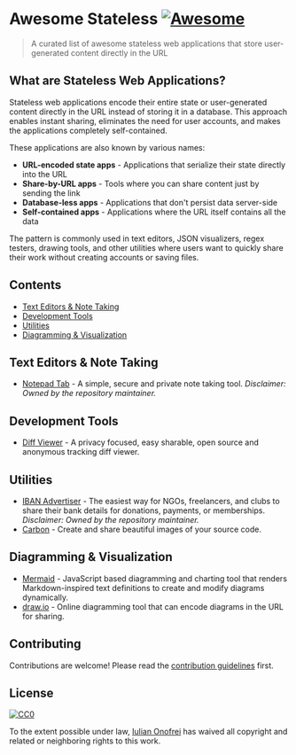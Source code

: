 # Awesome Stateless [![Awesome](https://awesome.re/badge.svg)](https://awesome.re)

> A curated list of awesome stateless web applications that store user-generated content directly in the URL

## What are Stateless Web Applications?

Stateless web applications encode their entire state or user-generated content directly in the URL instead of storing it in a database. This approach enables instant sharing, eliminates the need for user accounts, and makes the applications completely self-contained.

These applications are also known by various names:
- **URL-encoded state apps** - Applications that serialize their state directly into the URL
- **Share-by-URL apps** - Tools where you can share content just by sending the link
- **Database-less apps** - Applications that don't persist data server-side
- **Self-contained apps** - Applications where the URL itself contains all the data

The pattern is commonly used in text editors, JSON visualizers, regex testers, drawing tools, and other utilities where users want to quickly share their work without creating accounts or saving files.

## Contents

- [Text Editors & Note Taking](#text-editors--note-taking)
- [Development Tools](#development-tools)
- [Utilities](#utilities)
- [Diagramming & Visualization](#diagramming--visualization)

## Text Editors & Note Taking

- [Notepad Tab](https://notepadtab.com) - A simple, secure and private note taking tool. *Disclaimer: Owned by the repository maintainer.*

## Development Tools

- [Diff Viewer](https://diffviewer.vercel.app) - A privacy focused, easy sharable, open source and anonymous tracking diff viewer.

## Utilities

- [IBAN Advertiser](https://iban.ad) - The easiest way for NGOs, freelancers, and clubs to share their bank details for donations, payments, or memberships. *Disclaimer: Owned by the repository maintainer.*
- [Carbon](https://carbon.now.sh) - Create and share beautiful images of your source code.

## Diagramming & Visualization

- [Mermaid](https://mermaid.live) - JavaScript based diagramming and charting tool that renders Markdown-inspired text definitions to create and modify diagrams dynamically.
- [draw.io](https://app.diagrams.net) - Online diagramming tool that can encode diagrams in the URL for sharing.

## Contributing

Contributions are welcome! Please read the [contribution guidelines](contributing.md) first.

## License

[![CC0](https://mirrors.creativecommons.org/presskit/buttons/88x31/svg/cc-zero.svg)](LICENSE)

To the extent possible under law, [Iulian Onofrei](https://github.com/revolter) has waived all copyright and related or neighboring rights to this work.

